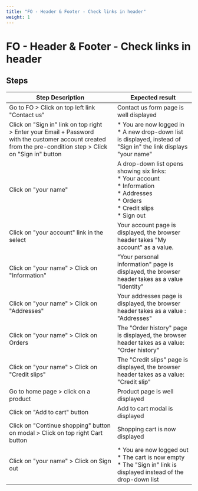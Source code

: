 ```yaml
---
title: "FO - Header & Footer - Check links in header"
weight: 1
---
```


# FO - Header & Footer - Check links in header
## Steps
| Step Description | Expected result |
| ----- | ----- |
| Go to FO > Click on top left link "Contact us" | Contact us form page is well displayed |
| Click on "Sign in" link on top right > Enter your Email + Password with the customer account created from the pre-condition step > Click on "Sign in" button | * You are now logged in<br> * A new drop-down list is displayed, instead of "Sign in" the link displays "your name" |
| Click on "your name" | A drop-down list opens showing six links:<br> * Your account<br> * Information<br> * Addresses<br> * Orders<br> * Credit slips<br> * Sign out |
| Click on "your account" link in the select | Your account page is displayed, the browser header takes "My account" as a value. |
| Click on "your name" > Click on "Information" | "Your personal information" page is displayed, the browser header takes as a value "Identity" |
| Click on "your name" > Click on "Addresses" | Your addresses page is displayed, the browser header takes as a value : "Addresses" |
| Click on "your name" > Click on Orders | The "Order history" page is displayed, the browser header takes as a value: "Order history" |
| Click on "your name" > Click on "Credit slips" | The "Credit slips" page is displayed, the browser header takes as a value: "Credit slip" |
| Go to home page > click on a product | Product page is well displayed |
| Click on "Add to cart" button | Add to cart modal is displayed |
| Click on "Continue shopping" button on modal > Click on top right Cart button | Shopping cart is now displayed |
| Click on "your name" > Click on Sign out | * You are now logged out<br> * The cart is now empty<br> * The "Sign in" link is displayed instead of the drop-down list |

